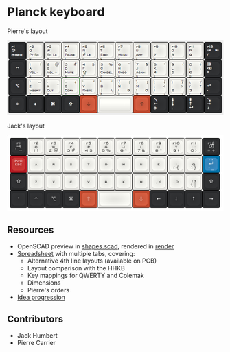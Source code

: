 Planck keyboard
===============
Pierre's layout

[![keyboard layout](layout.png)](http://www.keyboard-layout-editor.com/##@@_c=%232b2c2e&t=%23ffffff&p=DSA%3B&=f1%0Apower%0A%0A%0A%0A%0A%E2%8E%8B&_c=%23e8e7e3&t=%23000000&a:0%3B&=f2%0APt%20Sc%0A%0A%0AQ%0A%0AQ&=f3%0ASc%20Lk%0A%0A%0AW%0A%0AW&=f4%0APause%0A%0A%0AF%0A%0AE&=f5%0A%23%20Lk%0A%0A%0AP%0A%0AR&=f6%0AExec%0A%0A%0AG%0A%0AT&=f7%0AMenu%0A%0A%0AJ%0A%0AY&=f8%0AApp%0A%0A%0AL%0A%0AU&=f9%0A7%0A%0A%0AU%0A%0AI&=f10%0A8%0A%0A%0AY%0A%0AO&_h2:0.75%3B&=f11%0A9%0A%0A%0A%2F%3B%0A%2F:%0AP&_c=%232b2c2e&t=%23ffffff&a:4%3B&=f12%0A%2F%2F%0A%0A%0A%0A%0A%E2%87%A5%0A%E2%87%A4%3B&@_a:7%3B&=%E2%8C%83%0Apower%0A%0A%0A%0A%0A%E2%8E%8B&_c=%23e8e7e3&t=%23000000&a:0%3B&=1%0AVol%20-%0A!%0A%0AA%0A%0AA&=2%0AVol%20+%0A%2F@%0A%0AR%0A%0AS&=3%0AMute%0A%23%0A%0AS%0A%0AD&=4%0A%E2%87%AA%0A$%0A%0AT%0A%0AF&=5%0ACancel%0A%25%0A%0AD%0A%0AG&=6%0AUndo%0A%5E%0A%0AH%0A%0AH&=7%0AAgain%0A%2F&%0A%0AN%0A%0AJ&=8%0A4%0A*%0A%0AE%0A%0AK&=9%0A5%0A(%0A%0AI%0A%0AL&=0%0A6%0A)%0A%0AO%0A%0A%2F%3B%0A%2F:&_c=%232b2c2e&t=%23ffffff&a:4%3B&=%E2%8C%A6%0A*%0A%0A%0A%0A%0A%E2%8C%AB%3B&@_a:7%3B&=%E2%8C%A5%0Apower%0A%0A%0A%0A%0A%E2%8E%8B&_c=%23e8e7e3&t=%23000000&a:0%3B&=%60%0AInsert%0A~%0A%0AZ%0A%0AZ&=-%0ACut%0A%2F_%0A%0AX%0A%0AX&=%2F=%0ACopy%0A+%0A%0AC%0A%0AC&='%0APaste%0A%22%0A%0AV%0A%0AV&=%22%0A%7C%0A'%0A%5C%0AB%0A%0AB&=%7B%0A(%0A%5B%0A9%0AK%0A%0AN&=%7D%0A)%0A%5D%0A0%0AM%0A%0AM&=%5B%0A1%0A%7B%0A%0A,%0A%3C%0A,%0A%3C&=%5D%0A2%0A%7D%0A%0A.%0A%3E%0A.%0A%3E&=%5C%0A3%0A%2F%2F%0A%0A%2F%2F%0A%3F%0A%2F%2F%0A%3F&_c=%232b2c2e&t=%23ffffff&a:4%3B&=%0A-%0A%0A%0A%0A%0A%E2%86%A9%3B&@_a:7%3B&=%E2%97%8B&=%E2%97%86%0Apt%20sc%0A%0A%0A%0A%0Aq&=%E2%8C%98%0Asc%20lk%0A%0A%0A%0A%0Aw&=%E2%87%A7%0Apause%0A%0A%0A%0A%0Ae&_c=%23c0472c&t=%23000000%3B&=%E2%A5%A5%0Anum%20lk%0A%0A%0A%0A%0Ar&_c=%23e8e7e3&p=DSA%20SPACE&a:4&w:2%3B&=&_c=%23c0472c&p=DSA&a:7%3B&=%E2%A5%A3%0Aapp%0A%0A%0A%0A%0Au&_c=%232b2c2e&t=%23ffffff&a:4%3B&=%E2%86%96%0A0%0A%0A%0A%0A%0A%E2%86%90&=%E2%87%9F%0A.%0A%0A%0A%0A%0A%E2%86%93&=%E2%87%9E%0A%E2%86%B5%0A%0A%0A%0A%0A%E2%86%91&=%E2%86%98%0A+%0A%0A%0A%0A%0A%E2%86%92)


Jack's layout

[![keyboard layout](layout-jack.png)](http://www.keyboard-layout-editor.com/##@_backcolor=#ffffff;&@_c=#2b2c2e&t=#ffffff&p=DSA&a:5&f:4;&=f1%0A%60%20~%0A%0A%0A%0A%0A%E2%87%A5&_c=#e8e7e3&t=#000000;&=f2%0A1%20!%0A%0A%0A%0A%0Aq&=f3%0A2%20/@%0A%0A%0A%0A%0Aw&=f4%0A3%20#%0A%0A%0A%0A%0Af&=f5%0A4%20$%0A%0A%0A%0A%0Ap&=f6%0A5%20%25%0A%0A%0A%0A%0Ag&=f7%0A6%20%5E%0A%0A%0A%0A%0Aj&=f8%0A7%20/&%0A%0A%0A%0A%0Al&=f9%0A8%20*%0A%0A%0A%0A%0Au&=f10%0A9%20(%0A%0A%0A%0A%0Ay&=f11%0A0%20)%0A%0A%0A%0A%0A/;%20/:&_c=#2b2c2e&t=#ffffff;&=f12%0A/=%20+%0A%0A%0A%0A%0A%E2%8C%AB;&@_c=#b81b24;&=pwr%0A%0A%0A%0A%0A%0Aesc&_c=#e8e7e3&t=#000000;&=%0A%0A%0A%0A%0A%0Aa&=%0A%0A%0A%0A%0A%0Ar&=%0A%0A%0A%0A%0A%0As&=%0A%0A%0A%0A%0A%0At&=%0A%0A%0A%0A%0A%0Ad&=%0A%0A%0A%0A%0A%0Ah&=%0A%0A%0A%0A%0A%0An&=%0A%0A%0A%0A%0A%0Ae&=%0A%5B%20%7B%0A%0A%0A%0A%0Ai&=%0A%5D%20%7D%0A%0A%0A%0A%0Ao&_c=#0075ad&t=#ffffff;&='%20%22%0A-%20/_%0A%0A%0A%0A%0A%E2%86%B5;&@_c=#2b2c2e;&=%0A%0A%0A%0A%0A%0A%E2%87%A7&_c=#e8e7e3&t=#000000&a:7;&=z&=x&=c&=v&=b&_a:5;&=%0A%0A%0A%0A%0A%0Ak&=%0A%0A%0A%0A%0A%0Am&=%0A%0A%0A%0A%0A%0A,%20%3C&=%0A%0A%0A%0A%0A%0A.%20%3E&=%0A%5C%20%7C%0A%0A%0A%0A%0A//%20?&_c=#2b2c2e&t=#ffffff;&=%0A%0A%0A%0A%0A%0A%E2%87%A7;&@=%0A%0A%0A%0A%0A%0A%C2%B0&=%0A%0A%0A%0A%0A%0A%E2%8C%83&=%0A%0A%0A%0A%0A%0A%E2%8C%A5&=%0A%0A%0A%0A%0A%0A%E2%8C%98&_c=#c0472c;&=%0A%0A%0A%0A%0A%0A%E2%87%91&_c=#e8e7e3&a:4&w:2;&=&_c=#c0472c&a:5;&=%0A%0A%0A%0A%0A%0A%E2%87%93&_c=#2b2c2e;&=%0A%0A%0A%0A%0A%0A%E2%86%90&=%0A%0A%0A%0A%0A%0A%E2%86%93&=%0A%0A%0A%0A%0A%0A%E2%86%91&=%0A%0A%0A%0A%0A%0A%E2%86%92)

Resources
---------
- OpenSCAD preview in [shapes.scad](shapes.scad), rendered in [render](render/)
- [Spreadsheet](https://docs.google.com/spreadsheets/d/16PL8BpmRk11sDVm4-0jr7IXSfV37S0lgZxZrVKjS4J4/) with multiple tabs, covering:
  - Alternative 4th line layouts (available on PCB)
  - Layout comparison with the HHKB
  - Key mappings for QWERTY and Colemak
  - Dimensions
  - Pierre's orders
- [Idea progression](https://imgur.com/a/I05MD)

Contributors
------------
- Jack Humbert
- Pierre Carrier
